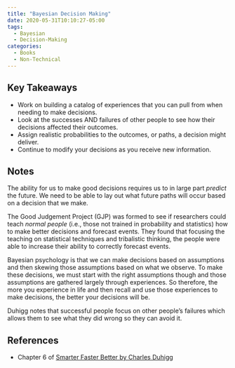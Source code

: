```yaml
---
title: "Bayesian Decision Making"
date: 2020-05-31T10:10:27-05:00
tags:
  - Bayesian
  - Decision-Making
categories:
  - Books
  - Non-Technical
---
```

## Key Takeaways
  * Work on building a catalog of experiences that you can pull from when needing to make decisions.
  * Look at the successes AND failures of other people to see how their decisions affected their outcomes.
  * Assign realistic probabilities to the outcomes, or paths, a decision might deliver. 
  * Continue to modify your decisions as you receive new information. 

## Notes
The ability for us to make good decisions requires us to in large part *predict* the future. We need to be able to lay out what future paths will occur based on a decision that we make.

The Good Judgement Project (GJP) was formed to see if researchers could teach *normal people* (i.e., those not trained in probability and statistics) how to make better decisions and forecast events. They found that focusing the teaching on statistical techniques and tribalistic thinking, the people were able to increase their ability to correctly forecast events.

Bayesian psychology is that we can make decisions based on assumptions and then skewing those assumptions based on what we observe. To make these decisions, we must start with the right assumptions though and those assumptions are gathered largely through experiences. So therefore, the more you experience in life and then recall and use those experiences to make decisions, the better your decisions will be.

Duhigg notes that successful people focus on other people’s failures which allows them to see what they did wrong so they can avoid it. 

## References
  * Chapter 6 of [Smarter Faster Better by Charles Duhigg](https://www.goodreads.com/book/show/25733966-smarter-faster-better)
